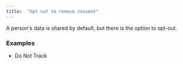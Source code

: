 ```yaml
---
title:  "Opt out to remove consent"
---
```


A person's data is shared by default, but there is the option to opt-out.

### Examples
* Do Not Track
